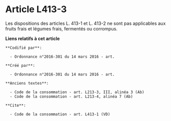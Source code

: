 # Article L413-3

Les dispositions des articles L. 413-1 et L. 413-2 ne sont pas applicables aux fruits frais et légumes frais, fermentés ou
corrompus.

**Liens relatifs à cet article**

	**Codifié par**:

	  - Ordonnance n°2016-301 du 14 mars 2016 - art.

	**Créé par**:

	  - Ordonnance n°2016-301 du 14 mars 2016 - art.

	**Anciens textes**:

	  - Code de la consommation - art. L213-3, III, alinéa 3 (Ab)
	  - Code de la consommation - art. L213-4, alinéa 7 (Ab)

	**Cite**:

	  - Code de la consommation - art. L413-1 (VD)
